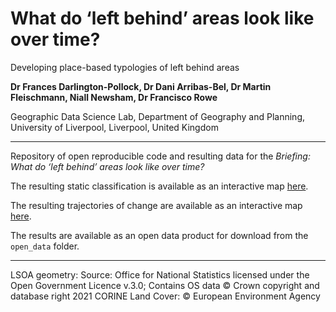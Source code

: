# What do ‘left behind’ areas look like over time?

Developing place-based typologies of left behind areas

**Dr Frances Darlington-Pollock, Dr Dani Arribas-Bel, Dr Martin Fleischmann, Niall Newsham, Dr Francisco Rowe**

Geographic Data Science Lab, Department of Geography and Planning, University of Liverpool, Liverpool, United Kingdom

---
Repository of open reproducible code and resulting data for the _Briefing: What do ‘left behind’ areas look like over time?_

The resulting static classification is available as an interactive map [here](https://gdsl.carto.com/u/martinfleis/builder/29572ace-ffc2-4f36-94ee-c57e776a82fe/embed).

The resulting trajectories of change are available as an interactive map [here](https://nnewsh.carto.com/builder/63ed77b1-3b7d-4398-898d-10e4765bedec/embed).

The results are available as an open data product for download from the `open_data` folder.

---

LSOA geometry:
Source: Office for National Statistics licensed under the Open Government Licence v.3.0; Contains OS data © Crown copyright and database right 2021
CORINE Land Cover: © European Environment Agency
